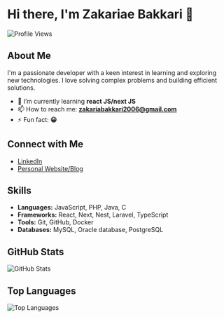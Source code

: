 # Hi there, I'm Zakariae Bakkari 👋

![Profile Views](https://komarev.com/ghpvc/?username=zakariae-bakkari&color=blue) 

## About Me

I'm a passionate developer with a keen interest in learning and exploring new technologies. I love solving complex problems and building efficient solutions. 

- 🌱 I’m currently learning **react JS/next JS**
- 📫 How to reach me: **zakariabakkari2006@gmail.com**
- ⚡ Fun fact: **😀**
  
## Connect with Me

- [LinkedIn](https://www.linkedin.com/in/zakariae-bakkari-86a618307/)
- [Personal Website/Blog](https://zakariaebakkari.vercel.app/)


## Skills

- **Languages:** JavaScript, PHP, Java, C
- **Frameworks:**  React, Next, Nest, Laravel, TypeScript
- **Tools:**  Git, GitHub, Docker
- **Databases:** MySQL, Oracle database, PostgreSQL

## GitHub Stats

![GitHub Stats](https://github-readme-stats.vercel.app/api?username=zakariae-bakkari&show_icons=true&theme=radical)

## Top Languages

![Top Languages](https://github-readme-stats.vercel.app/api/top-langs/?username=zakariae-bakkari&layout=compact&theme=radical)
